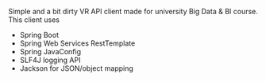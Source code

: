 Simple and a bit dirty VR API client made for university Big Data & BI course. 
This client uses
* Spring Boot
* Spring Web Services RestTemplate
* Spring JavaConfig
* SLF4J logging API
* Jackson for JSON/object mapping